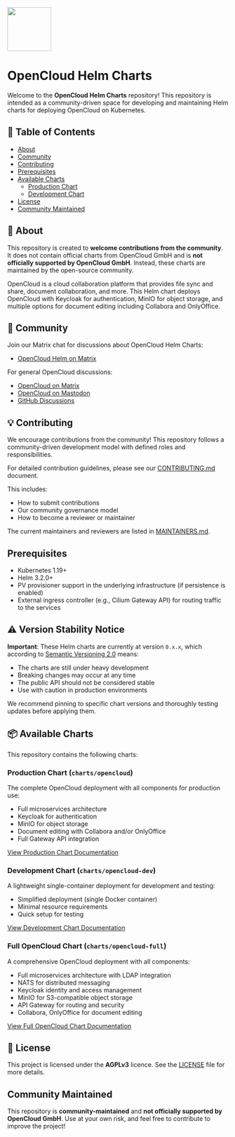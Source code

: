 <img src="https://helm.sh/img/helm.svg" width="100px" heigth="100px">

# OpenCloud Helm Charts

Welcome to the **OpenCloud Helm Charts** repository! This repository is intended as a community-driven space for developing and maintaining Helm charts for deploying OpenCloud on Kubernetes.

## 📑 Table of Contents

- [About](#-about)
- [Community](#-community)
- [Contributing](#-contributing)
- [Prerequisites](#prerequisites)
- [Available Charts](#-available-charts)
  - [Production Chart](#production-chart-chartsopencloud)
  - [Development Chart](#development-chart-chartsopencloud-dev)
- [License](#-license)
- [Community Maintained](#community-maintained)

## 🚀 About

This repository is created to **welcome contributions from the community**. It does not contain official charts from OpenCloud GmbH and is **not officially supported by OpenCloud GmbH**. Instead, these charts are maintained by the open-source community.

OpenCloud is a cloud collaboration platform that provides file sync and share, document collaboration, and more. This Helm chart deploys OpenCloud with Keycloak for authentication, MinIO for object storage, and multiple options for document editing including Collabora and OnlyOffice.

## 💬 Community

Join our Matrix chat for discussions about OpenCloud Helm Charts:
- [OpenCloud Helm on Matrix](https://matrix.to/#/%23opencloud-helm:matrix.org)

For general OpenCloud discussions:
- [OpenCloud on Matrix](https://matrix.to/#/%23opencloud:matrix.org)
- [OpenCloud on Mastodon](https://social.opencloud.eu/@OpenCloud)
- [GitHub Discussions](https://github.com/orgs/opencloud-eu/discussions)

## 💡 Contributing

We encourage contributions from the community! This repository follows a community-driven development model with defined roles and responsibilities.

For detailed contribution guidelines, please see our [CONTRIBUTING.md](./CONTRIBUTING.md) document.

This includes:
- How to submit contributions
- Our community governance model
- How to become a reviewer or maintainer

The current maintainers and reviewers are listed in [MAINTAINERS.md](./MAINTAINERS.md).

## Prerequisites

- Kubernetes 1.19+
- Helm 3.2.0+
- PV provisioner support in the underlying infrastructure (if persistence is enabled)
- External ingress controller (e.g., Cilium Gateway API) for routing traffic to the services

## ⚠️ Version Stability Notice

**Important**: These Helm charts are currently at version `0.x.x`, which according to [Semantic Versioning 2.0](https://semver.org/spec/v2.0.0.html#spec-item-4) means:
- The charts are still under heavy development
- Breaking changes may occur at any time
- The public API should not be considered stable
- Use with caution in production environments

We recommend pinning to specific chart versions and thoroughly testing updates before applying them.

## 📦 Available Charts

This repository contains the following charts:

### Production Chart (`charts/opencloud`)

The complete OpenCloud deployment with all components for production use:

- Full microservices architecture
- Keycloak for authentication
- MinIO for object storage
- Document editing with Collabora and/or OnlyOffice
- Full Gateway API integration

[View Production Chart Documentation](./charts/opencloud/README.md)

### Development Chart (`charts/opencloud-dev`)

A lightweight single-container deployment for development and testing:

- Simplified deployment (single Docker container)
- Minimal resource requirements
- Quick setup for testing

[View Development Chart Documentation](./charts/opencloud-dev/README.md)

### Full OpenCloud Chart (`charts/opencloud-full`)

A comprehensive OpenCloud deployment with all components:
- Full microservices architecture with LDAP integration
- NATS for distributed messaging
- Keycloak identity and access management
- MinIO for S3-compatible object storage
- API Gateway for routing and security
- Collabora, OnlyOffice for document editing

[View Full OpenCloud Chart Documentation](./charts/opencloud-full/README.md)

## 📜 License

This project is licensed under the **AGPLv3** licence. See the [LICENSE](LICENSE) file for more details.

## Community Maintained

This repository is **community-maintained** and **not officially supported by OpenCloud GmbH**. Use at your own risk, and feel free to contribute to improve the project!
